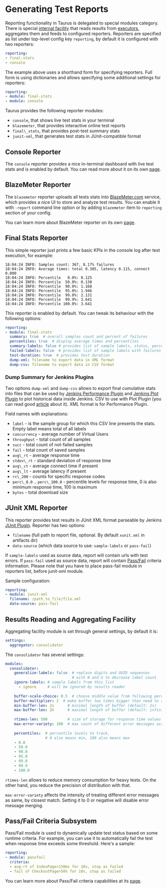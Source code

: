 # Generating Test Reports

Reporting functionality in Taurus is delegated to special modules category. There is special
[internal facility](#results-reading-and-aggregating-facility) that reads results from
[executors](ExecutionSettings.md), aggregates them and feeds to configured reporters.
Reporters are specified as list under top-level config key `reporting`, by default it is
configured with two reporters:

```yaml
reporting:
- final-stats
- console
```

The example above uses a shorthand form for specifying reporters. Full form is using dictionaries
and allows specifying some additional settings for reporters:

```yaml
reporting:
- module: final-stats
- module: console
```

Taurus provides the following reporter modules:
- `console`, that shows live test stats in your terminal
- `blazemeter`, that provides interactive online test reports
- `final\_stats`, that provides post-test summary stats
- `junit-xml`, that generates test stats in JUnit-compatible format

## Console Reporter

The `console` reporter provides a nice in-terminal dashboard with live test stats and is enabled by default.
You can read more about it on its own [page](ConsoleReporter.md).

## BlazeMeter Reporter

The `blazemeter` reporter uploads all tests stats into [BlazeMeter.com](http://blazemeter.com) service,
which provides a nice UI to store and analyze test results. You can enable it with `-report` command
line option or by adding `blazemeter` item to `reporting` section of your config.

You can learn more about BlazeMeter reporter on its own [page](BlazemeterReporter.md).

## Final Stats Reporter

This simple reporter just prints a few basic KPIs in the console log after test execution,
for example:
```
18:04:24 INFO: Samples count: 367, 8.17% failures
18:04:24 INFO: Average times: total 0.385, latency 0.115, connect 0.000
18:04:24 INFO: Percentile   0.0%: 0.125
18:04:24 INFO: Percentile  50.0%: 0.130
18:04:24 INFO: Percentile  90.0%: 1.168
18:04:24 INFO: Percentile  95.0%: 1.946
18:04:24 INFO: Percentile  99.0%: 2.131
18:04:24 INFO: Percentile  99.9%: 3.641
18:04:24 INFO: Percentile 100.0%: 3.641
```

This reporter is enabled by default. You can tweak its behaviour with the following options:

```yaml
reporting:
- module: final-stats
  summary: true  # overall samples count and percent of failures
  percentiles: true  # display average times and percentiles
  summary-labels: false # provides list of sample labels, status, percentage of completed, avg time and errors
  failed-labels: false  # provides list of sample labels with failures
  test-duration: true  # provides test duration
  dump-xml: filename to export data in XML format
  dump-csv: filename to export data in CSV format
```

### Dump Summary for Jenkins Plugins

Two options `dump-xml` and `dump-csv` allows to export final cumulative stats into files that can be used
by  [Jenkins Performance Plugin](https://wiki.jenkins-ci.org/display/JENKINS/Performance+Plugin) and [Jenkins Plot Plugin](https://wiki.jenkins-ci.org/display/JENKINS/Plot+Plugin) to plot historical data
inside Jenkins. CSV to use with Plot Plugin (you can read good [article](https://www.blazemeter.com/blog/how-run-taurus-jenkins-performance-plugin) about it). XML format is for Performance Plugin.

Field names with explanations:
 -   `label` - is the sample group for which this CSV line presents the stats. Empty label means total of all labels
 -   `concurrency` - average number of Virtual Users
 -   `throughput` - total count of all samples
 -   `succ` - total count of not-failed samples
 -   `fail`  - total count of saved samples
 -   `avg\_rt` - average response time
 -   `stdev\_rt` - standard deviation of response time
 -   `avg\_ct` - average connect time if present
 -   `avg\_lt`  - average latency if present 
 -   `rc\_200` - counts for specific response codes
 -   `perc\_0.0` .. `perc\_100.0` - percentile levels for response time, 0 is also minimum response time, 100 is maximum
 -   `bytes` - total download size

## JUnit XML Reporter

This reporter provides test results in JUnit XML format parseable by Jenkins [JUnit Plugin](https://wiki.jenkins-ci.org/display/JENKINS/JUnit+Plugin).
Reporter has two options:
- `filename` (full path to report file, optional. By default `xunit.xml` in artifacts dir)
- `data-source` (which data source to use: `sample-labels` or `pass-fail`)

If `sample-labels` used as source data, report will contain urls with test errors.
If `pass-fail` used as source data, report will contain [Pass/Fail](PassFail.md) criteria information. Please note that you have to place pass-fail module in reporters list, before junit-xml module.

Sample configuration:

```yaml
reporting:
- module: junit-xml
  filename: /path_to_file/file.xml
  data-source: pass-fail
```

## Results Reading and Aggregating Facility

Aggregating facility module is set through general settings, by default
it is: 

```yaml
settings:
  aggregator: consolidator
```

The `consolidator` has several settings:

```yaml
modules:
  consolidator:
    generalize-labels: false  # replace digits and UUID sequences 
                              # with N and U to decrease label count
    ignore-labels: # sample labels from this list 
      - ignore     # will be ignored by results reader
      
    buffer-scale-choice: 0.5  # choose middle value from following percentiles list (95.0)
    buffer-multiplier: 2  # make buffer two times bigger than need to receive 95% samples
    min-buffer-len: 2s      # minimal length of buffer (default: 2s)
    max-buffer-len: 2h      # maximal length of buffer (default: infinity)
    
    rtimes-len: 500         # size of storage for response time values (default: 1000)  
    max-error-variety: 100  # max count of different error messages accepted (default: 100)
        
    percentiles:  # percentile levels to track, 
                  # 0 also means min, 100 also means max 
    - 0.0
    - 50.0
    - 90.0
    - 95.0
    - 99.0
    - 99.9
    - 100.0
```
`rtimes-len` allows to reduce memory consumption for heavy tests. On the other hand, you reduce the precision of distribution with that.

`max-error-variety` affects the intensity of treating different error messages as same, by closest match. Setting it to 0 or negative will disable error message merging.
 
## Pass/Fail Criteria Subsystem
 
 Pass/Fail module is used to dynamically update test status based on some runtime criteria. For
 example, you can use it to automatically fail the test when response time exceeds some threshold.
 Here's a sample:
 
```yaml
reporting:
- module: passfail
  criteria:
  - avg-rt of IndexPage>150ms for 10s, stop as failed
  - fail of CheckoutPage>50% for 10s, stop as failed
```
 
You can learn more about Pass/Fail criteria capabilities at its [page](PassFail.md).
 
